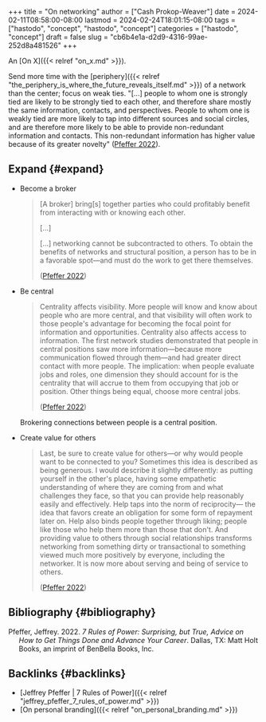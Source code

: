 +++
title = "On networking"
author = ["Cash Prokop-Weaver"]
date = 2024-02-11T08:58:00-08:00
lastmod = 2024-02-24T18:01:15-08:00
tags = ["hastodo", "concept", "hastodo", "concept"]
categories = ["hastodo", "concept"]
draft = false
slug = "cb6b4e1a-d2d9-4316-99ae-252d8a481526"
+++

An [On X]({{< relref "on_x.md" >}}).

Send more time with the [periphery]({{< relref "the_periphery_is_where_the_future_reveals_itself.md" >}}) of a network than the center; focus on weak ties. "[...] people to whom one is strongly tied are likely to be strongly tied to each other, and therefore share mostly the same information, contacts, and perspectives. People to whom one is weakly tied are more likely to tap into different sources and social circles, and are therefore more likely to be able to provide non-redundant information and contacts. This non-redundant information has higher value because of its greater novelty" (<a href="#citeproc_bib_item_1">Pfeffer 2022</a>).


## Expand {#expand}

-   Become a broker

    > [A broker] bring[s] together parties who could profitably benefit from interacting with or knowing each other.
    >
    > [...]
    >
    > [...] networking cannot be subcontracted to others. To obtain the benefits of networks and structural position, a person has to be in a favorable spot—and must do the work to get there themselves.
    >
    > (<a href="#citeproc_bib_item_1">Pfeffer 2022</a>)

-   Be central

    > Centrality affects visibility. More people will know and know about people who are more central, and that visibility will often work to those people's advantage for becoming the focal point for information and opportunities. Centrality also affects access to information. The first network studies demonstrated that people in central positions saw more information—because more communication flowed through them—and had greater direct contact with more people. The implication: when people evaluate jobs and roles, one dimension they should account for is the centrality that will accrue to them from occupying that job or position. Other things being equal, choose more central jobs.
    >
    > (<a href="#citeproc_bib_item_1">Pfeffer 2022</a>)

    Brokering connections between people is a central position.

-   Create value for others

    > Last, be sure to create value for others—or why would people want to be connected to you? Sometimes this idea is described as being generous. I would describe it slightly differently: as putting yourself in the other's place, having some empathetic understanding of where they are coming from and what challenges they face, so that you can provide help reasonably easily and effectively. Help taps into the norm of reciprocity— the idea that favors create an obligation for some form of repayment later on. Help also binds people together through liking; people like those who help them more than those that don't. And providing value to others through social relationships transforms networking from something dirty or transactional to something viewed much more positively by everyone, including the networker. It is now more about serving and being of service to others.
    >
    > (<a href="#citeproc_bib_item_1">Pfeffer 2022</a>)


## Bibliography {#bibliography}

<style>.csl-entry{text-indent: -1.5em; margin-left: 1.5em;}</style><div class="csl-bib-body">
  <div class="csl-entry"><a id="citeproc_bib_item_1"></a>Pfeffer, Jeffrey. 2022. <i>7 Rules of Power: Surprising, but True, Advice on How to Get Things Done and Advance Your Career</i>. Dallas, TX: Matt Holt Books, an imprint of BenBella Books, Inc.</div>
</div>


## Backlinks {#backlinks}

-   [Jeffrey Pfeffer | 7 Rules of Power]({{< relref "jeffrey_pfeffer_7_rules_of_power.md" >}})
-   [On personal branding]({{< relref "on_personal_branding.md" >}})
